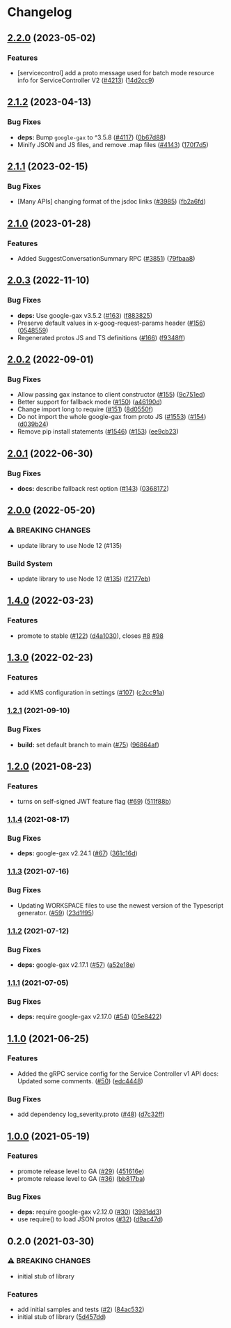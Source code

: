 # Changelog

## [2.2.0](https://github.com/googleapis/google-cloud-node/compare/service-control-v2.1.2...service-control-v2.2.0) (2023-05-02)


### Features

* [servicecontrol] add a proto message used for batch mode resource info for ServiceController V2 ([#4213](https://github.com/googleapis/google-cloud-node/issues/4213)) ([14d2cc9](https://github.com/googleapis/google-cloud-node/commit/14d2cc9ccf3b974bce2fc3ab9ff96ec8bdf166bd))

## [2.1.2](https://github.com/googleapis/google-cloud-node/compare/service-control-v2.1.1...service-control-v2.1.2) (2023-04-13)


### Bug Fixes

* **deps:** Bump `google-gax` to ^3.5.8 ([#4117](https://github.com/googleapis/google-cloud-node/issues/4117)) ([0b67d88](https://github.com/googleapis/google-cloud-node/commit/0b67d883963643ce1b4f6d2ccd3e8d37adf6e029))
* Minify JSON and JS files, and remove .map files ([#4143](https://github.com/googleapis/google-cloud-node/issues/4143)) ([170f7d5](https://github.com/googleapis/google-cloud-node/commit/170f7d57b8fd344d182a8e758867b8124722eebc))

## [2.1.1](https://github.com/googleapis/google-cloud-node/compare/service-control-v2.1.0...service-control-v2.1.1) (2023-02-15)


### Bug Fixes

* [Many APIs] changing format of the jsdoc links ([#3985](https://github.com/googleapis/google-cloud-node/issues/3985)) ([fb2a6fd](https://github.com/googleapis/google-cloud-node/commit/fb2a6fdbd9dcf2ae91b3767629d71f0970d0712c))

## [2.1.0](https://github.com/googleapis/google-cloud-node/compare/service-control-v2.0.3...service-control-v2.1.0) (2023-01-28)


### Features

* Added SuggestConversationSummary RPC ([#3851](https://github.com/googleapis/google-cloud-node/issues/3851)) ([79fbaa8](https://github.com/googleapis/google-cloud-node/commit/79fbaa833d08738fa37aa37158ddb5b1c91710e1))

## [2.0.3](https://github.com/googleapis/nodejs-service-control/compare/v2.0.2...v2.0.3) (2022-11-10)


### Bug Fixes

* **deps:** Use google-gax v3.5.2 ([#163](https://github.com/googleapis/nodejs-service-control/issues/163)) ([f883825](https://github.com/googleapis/nodejs-service-control/commit/f88382517737c02ea2f0f9fa4e6c624c7a67c6b8))
* Preserve default values in x-goog-request-params header ([#156](https://github.com/googleapis/nodejs-service-control/issues/156)) ([0548559](https://github.com/googleapis/nodejs-service-control/commit/0548559a942b3f9830d49f9fa54aa75f259d355d))
* Regenerated protos JS and TS definitions ([#166](https://github.com/googleapis/nodejs-service-control/issues/166)) ([f9348ff](https://github.com/googleapis/nodejs-service-control/commit/f9348ff6913fe16f8dcf30dc81c96748d445c328))

## [2.0.2](https://github.com/googleapis/nodejs-service-control/compare/v2.0.1...v2.0.2) (2022-09-01)


### Bug Fixes

* Allow passing gax instance to client constructor ([#155](https://github.com/googleapis/nodejs-service-control/issues/155)) ([9c751ed](https://github.com/googleapis/nodejs-service-control/commit/9c751ed0914d63a02f34f965a921bb8c752cac6d))
* Better support for fallback mode ([#150](https://github.com/googleapis/nodejs-service-control/issues/150)) ([a46190d](https://github.com/googleapis/nodejs-service-control/commit/a46190dfbd4f6336f68f2daa12f2e3aa8ff536de))
* Change import long to require ([#151](https://github.com/googleapis/nodejs-service-control/issues/151)) ([8d0550f](https://github.com/googleapis/nodejs-service-control/commit/8d0550f24a2f1348aed0af1db01d91170478dbd8))
* Do not import the whole google-gax from proto JS ([#1553](https://github.com/googleapis/nodejs-service-control/issues/1553)) ([#154](https://github.com/googleapis/nodejs-service-control/issues/154)) ([d039b24](https://github.com/googleapis/nodejs-service-control/commit/d039b2489bd1c74b8a402de4e0c4c3d264e3655a))
* Remove pip install statements ([#1546](https://github.com/googleapis/nodejs-service-control/issues/1546)) ([#153](https://github.com/googleapis/nodejs-service-control/issues/153)) ([ee9cb23](https://github.com/googleapis/nodejs-service-control/commit/ee9cb231ea40cbcd01bd9a3b7748a0bf88bcf6d7))

## [2.0.1](https://github.com/googleapis/nodejs-service-control/compare/v2.0.0...v2.0.1) (2022-06-30)


### Bug Fixes

* **docs:** describe fallback rest option ([#143](https://github.com/googleapis/nodejs-service-control/issues/143)) ([0368172](https://github.com/googleapis/nodejs-service-control/commit/03681724fd6bfb1a4ed49b43b5e47c319b8b3be0))

## [2.0.0](https://github.com/googleapis/nodejs-service-control/compare/v1.4.0...v2.0.0) (2022-05-20)


### ⚠ BREAKING CHANGES

* update library to use Node 12 (#135)

### Build System

* update library to use Node 12 ([#135](https://github.com/googleapis/nodejs-service-control/issues/135)) ([f2177eb](https://github.com/googleapis/nodejs-service-control/commit/f2177eb862ddf2842b71a46e20524e4f0d7bcbf6))

## [1.4.0](https://github.com/googleapis/nodejs-service-control/compare/v1.3.0...v1.4.0) (2022-03-23)


### Features

* promote to stable ([#122](https://github.com/googleapis/nodejs-service-control/issues/122)) ([d4a1030](https://github.com/googleapis/nodejs-service-control/commit/d4a10308bb2ec3a5bfc7758a0b42eda6d73bc3a6)), closes [#8](https://github.com/googleapis/nodejs-service-control/issues/8) [#98](https://github.com/googleapis/nodejs-service-control/issues/98)

## [1.3.0](https://github.com/googleapis/nodejs-service-control/compare/v1.2.1...v1.3.0) (2022-02-23)


### Features

* add KMS configuration in settings ([#107](https://github.com/googleapis/nodejs-service-control/issues/107)) ([c2cc91a](https://github.com/googleapis/nodejs-service-control/commit/c2cc91a4a03e4f5752e72357526010807ba9e834))

### [1.2.1](https://www.github.com/googleapis/nodejs-service-control/compare/v1.2.0...v1.2.1) (2021-09-10)


### Bug Fixes

* **build:** set default branch to main ([#75](https://www.github.com/googleapis/nodejs-service-control/issues/75)) ([96864af](https://www.github.com/googleapis/nodejs-service-control/commit/96864af35c2ba7a08c5aacbdf73024ab15f722c3))

## [1.2.0](https://www.github.com/googleapis/nodejs-service-control/compare/v1.1.4...v1.2.0) (2021-08-23)


### Features

* turns on self-signed JWT feature flag ([#69](https://www.github.com/googleapis/nodejs-service-control/issues/69)) ([511f88b](https://www.github.com/googleapis/nodejs-service-control/commit/511f88b92881633b55a3528715f4453b23ce1765))

### [1.1.4](https://www.github.com/googleapis/nodejs-service-control/compare/v1.1.3...v1.1.4) (2021-08-17)


### Bug Fixes

* **deps:** google-gax v2.24.1 ([#67](https://www.github.com/googleapis/nodejs-service-control/issues/67)) ([361c16d](https://www.github.com/googleapis/nodejs-service-control/commit/361c16d3ab1b3c48b38eaf444ee184ce196c2a1d))

### [1.1.3](https://www.github.com/googleapis/nodejs-service-control/compare/v1.1.2...v1.1.3) (2021-07-16)


### Bug Fixes

* Updating WORKSPACE files to use the newest version of the Typescript generator. ([#59](https://www.github.com/googleapis/nodejs-service-control/issues/59)) ([23d1f95](https://www.github.com/googleapis/nodejs-service-control/commit/23d1f95107ad50c82cac555fbc476e00dc7bba08))

### [1.1.2](https://www.github.com/googleapis/nodejs-service-control/compare/v1.1.1...v1.1.2) (2021-07-12)


### Bug Fixes

* **deps:** google-gax v2.17.1 ([#57](https://www.github.com/googleapis/nodejs-service-control/issues/57)) ([a52e18e](https://www.github.com/googleapis/nodejs-service-control/commit/a52e18ebd99331065226f0bc7edf7807d84c8920))

### [1.1.1](https://www.github.com/googleapis/nodejs-service-control/compare/v1.1.0...v1.1.1) (2021-07-05)


### Bug Fixes

* **deps:** require google-gax v2.17.0 ([#54](https://www.github.com/googleapis/nodejs-service-control/issues/54)) ([05e8422](https://www.github.com/googleapis/nodejs-service-control/commit/05e84223d4a5950da7d365e81dc1aaa830956976))

## [1.1.0](https://www.github.com/googleapis/nodejs-service-control/compare/v1.0.0...v1.1.0) (2021-06-25)


### Features

* Added the gRPC service config for the Service Controller v1 API docs: Updated some comments. ([#50](https://www.github.com/googleapis/nodejs-service-control/issues/50)) ([edc4448](https://www.github.com/googleapis/nodejs-service-control/commit/edc444896e4b2dda721d3ca8b8591e61eb267e66))


### Bug Fixes

* add dependency log_severity.proto ([#48](https://www.github.com/googleapis/nodejs-service-control/issues/48)) ([d7c32ff](https://www.github.com/googleapis/nodejs-service-control/commit/d7c32ff39298b466d72827934dea46da783fcfbe))

## [1.0.0](https://www.github.com/googleapis/nodejs-service-control/compare/v0.2.0...v1.0.0) (2021-05-19)


### Features

* promote release level to GA ([#29](https://www.github.com/googleapis/nodejs-service-control/issues/29)) ([451616e](https://www.github.com/googleapis/nodejs-service-control/commit/451616e983be335363cf44bb5859915dd3cc274e))
* promote release level to GA ([#36](https://www.github.com/googleapis/nodejs-service-control/issues/36)) ([bb817ba](https://www.github.com/googleapis/nodejs-service-control/commit/bb817bae13691eb16c1560633a31405039b2eee0))


### Bug Fixes

* **deps:** require google-gax v2.12.0 ([#30](https://www.github.com/googleapis/nodejs-service-control/issues/30)) ([3981dd3](https://www.github.com/googleapis/nodejs-service-control/commit/3981dd39ed8a1b71c6de8dd26d5fdbd552167215))
* use require() to load JSON protos ([#32](https://www.github.com/googleapis/nodejs-service-control/issues/32)) ([d9ac47d](https://www.github.com/googleapis/nodejs-service-control/commit/d9ac47d4651d9ad84c0ebe79900adb795c3c9861))

## 0.2.0 (2021-03-30)


### ⚠ BREAKING CHANGES

* initial stub of library

### Features

* add initial samples and tests ([#2](https://www.github.com/googleapis/nodejs-service-control/issues/2)) ([84ac532](https://www.github.com/googleapis/nodejs-service-control/commit/84ac53269a3d60c57ee10e5a17ae00587f90e2a7))
* initial stub of library ([5d457dd](https://www.github.com/googleapis/nodejs-service-control/commit/5d457ddda7535e5c2aec002b1a0633372dfc9242))
